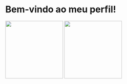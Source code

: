 #  Bem-vindo ao meu perfil!
<div>
  <img  height="180em" src="https://github-readme-stats.vercel.app/api?username=Marcelo-maga&show_icons=true&theme=tokyonight&include_all_commits=true&count_private=true" />
  <img  height="180em" src="https://github-readme-stats.vercel.app/api/top-langs/?username=Marcelo-maga&layout=compact&theme=tokyonight" />
<div>
